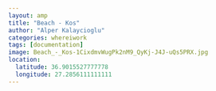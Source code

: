 ```yaml
---
layout: amp
title: "Beach - Kos"
author: "Alper Kalaycioglu"
categories: whereiwork
tags: [documentation]
image: Beach_-_Kos-1CixdmvWugPk2nM9_QyKj-J4J-uQs5PRX.jpg
location:
  latitude: 36.9015527777778
  longitude: 27.2856111111111
---
```

